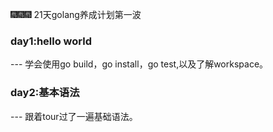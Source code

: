 🎆🎆🎆 21天golang养成计划第一波
### day1:hello world
--- 学会使用go build，go install，go test,以及了解workspace。
### day2:基本语法
--- 跟着tour过了一遍基础语法。
